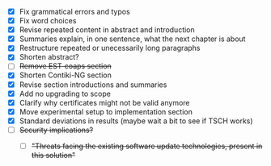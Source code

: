 - [x] Fix grammatical errors and typos
- [x] Fix word choices
- [x] Revise repeated content in abstract and introduction
- [x] Summaries explain, in one sentence, what the next chapter is about
- [x] Restructure repeated or unecessarily long paragraphs
- [x] Shorten abstract?
- [ ] ~~Remove EST-coaps section~~
- [x] Shorten Contiki-NG section
- [x] Revise section introductions and summaries
- [x] Add no upgrading to scope
- [x] Clarify why certificates might not be valid anymore
- [x] Move experimental setup to implementation section
- [x] Standard deviations in results (maybe wait a bit to see if TSCH works)
- [ ] ~~Security implications?~~ 
  - [ ] ~~"Threats facing the existing software update technologies, present in this solution"~~

